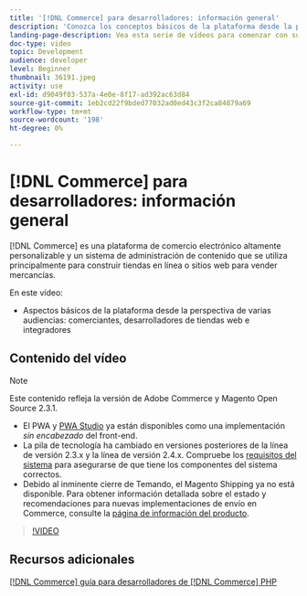 ```yaml
---
title: '[!DNL Commerce] para desarrolladores: información general'
description: 'Conozca los conceptos básicos de la plataforma desde la perspectiva de varias audiencias: comerciantes, desarrolladores de tiendas web e integradores.'
landing-page-description: Vea esta serie de vídeos para comenzar con su proyecto de desarrollo backend para Commerce.
doc-type: video
topic: Development
audience: developer
level: Beginner
thumbnail: 36191.jpeg
activity: use
exl-id: d9049f03-537a-4e0e-8f17-ad392ac63d84
source-git-commit: 1eb2cd22f9bded77032ad0ed43c3f2ca84879a69
workflow-type: tm+mt
source-wordcount: '198'
ht-degree: 0%

---
```


# [!DNL Commerce] para desarrolladores: información general

[!DNL Commerce] es una plataforma de comercio electrónico altamente personalizable y un sistema de administración de contenido que se utiliza principalmente para construir tiendas en línea o sitios web para vender mercancías.

En este vídeo:

- Aspectos básicos de la plataforma desde la perspectiva de varias audiencias: comerciantes, desarrolladores de tiendas web e integradores

## Contenido del vídeo

>[!NOTE]
>
>Este contenido refleja la versión de Adobe Commerce y Magento Open Source 2.3.1.
>
>- El PWA y [PWA Studio](http://pwastudio.io/) ya están disponibles como una implementación _sin encabezado_ del front-end.
>- La pila de tecnología ha cambiado en versiones posteriores de la línea de versión 2.3.x y la línea de versión 2.4.x. Compruebe los [requisitos del sistema](https://devdocs.magento.com/guides/v2.4/install-gde/system-requirements.html) para asegurarse de que tiene los componentes del sistema correctos.
>- Debido al inminente cierre de Temando, el Magento Shipping ya no está disponible. Para obtener información detallada sobre el estado y recomendaciones para nuevas implementaciones de envío en Commerce, consulte la [página de información del producto](https://magento.com/shipping).



>[!VIDEO](https://video.tv.adobe.com/v/36191?quality=12&learn=on)

## Recursos adicionales

[[!DNL Commerce] guía para desarrolladores de ](https://devdocs.magento.com/guides/v2.4/architecture/bk-architecture.html)
[[!DNL Commerce] PHP](https://devdocs.magento.com/guides/v2.4/extension-dev-guide/bk-extension-dev-guide.html)
